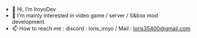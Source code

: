 - 👋 Hi, I’m IroyoDev
- 👀 I'm mainly interested in video game / server / S&box mod development.
- 📫 How to reach me : discord : loris_iroyo / Mail : loris35400@gmail.com

<!---
IroyoDev/IroyoDev is a ✨ special ✨ repository because its `README.md` (this file) appears on your GitHub profile.
You can click the Preview link to take a look at your changes.
--->
